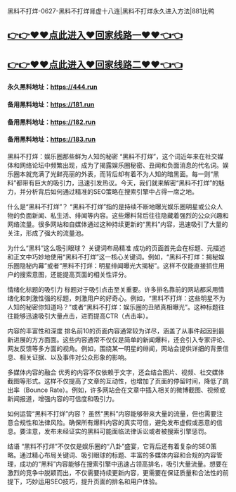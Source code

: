 黑料不打烊-0627-黑料不打烊肾虚十八连|黑料不打烊永久进入方法|881比鸭

## [👉👉♥♥点此进入♥回家线路一♥♥👈👈](https://unpkg.com/182run/index.html)
## [👉👉♥♥点此进入♥回家线路二♥♥👈👈](https://unpkg.com/182-1run/index.html)

#### 永久黑料地址：https://444.run
#### 备用黑料地址：https://181.run
#### 备用黑料地址：https://182.run
#### 备用黑料地址：https://183.run


黑料不打烊：娱乐圈那些鲜为人知的秘密
“黑料不打烊”，这个词近年来在社交媒体和网络论坛中频繁出现，成为了揭露娱乐圈秘密、丑闻和负面消息的代名词。娱乐圈本就充满了光鲜亮丽的外表，而背后却有着不为人知的暗黑面。每一则“黑料”都带有巨大的吸引力，迅速引发热议。今天，我们就来解密“黑料不打烊”的魅力，并分析背后如何通过精准的SEO策略在搜索引擎中占得一席之地。

什么是“黑料不打烊”？
“黑料不打烊”指的是持续不断地曝光娱乐圈明星或公众人物的负面新闻、私生活、绯闻等内容。这些爆料背后往往隐藏着强烈的公众兴趣和网络流量。很多网站和自媒体通过这种持续更新的“黑料”内容，迅速吸引了大量的关注，形成了强大的流量池。

为什么“黑料”这么吸引眼球？
关键词布局精准
成功的页面首先会在标题、元描述和正文中巧妙地使用“黑料不打烊”这一核心关键词。例如，“黑料不打烊：揭秘娱乐圈隐秘内幕”或者“黑料不打烊：明星绯闻曝光大揭秘”。这样不仅能直接抓住用户的搜索意图，还能提高页面的相关性评分。

情绪化标题的吸引力
标题对于吸引点击至关重要。许多排名靠前的网站都采用情绪化和刺激性强的标题，刺激用户的好奇心。例如，“黑料不打烊：这些明星不为人知的秘密你知道吗？”或者“黑料不打烊：娱乐圈的丑陋真相曝光”。这种标题往往能够迅速吸引大量点击，进而提高CTR（点击率）。

内容的丰富性和深度
排名前10的页面内容通常较为详尽，涵盖了从事件起因到最新进展的方方面面。这些内容通常不仅仅是简单的新闻爆料，还会引入专家评论、网友反馈等多方面的视角。例如，围绕某一明星的绯闻，网站会提供详细的背景信息、相关证据、以及事件对公众形象的影响。

多媒体内容的融合
优秀的内容不仅依赖于文字，还会结合图片、视频、社交媒体截图等形式。这样不仅提高了文章的互动性，也增加了页面的停留时间，降低了跳出率（Bounce Rate）。例如，许多网站会在文章中插入相关的微博截图、视频或新闻报道，增强内容的可信度和吸引力。

如何运营“黑料不打烊”内容？
虽然“黑料”内容能够带来大量的流量，但也需要注意合规性和法律风险。确保所有爆料内容的真实可信，避免发布虚假或恶意的信息。要注意，发布未经证实的黑料可能面临法律诉讼或者被搜索引擎惩罚。

结语
“黑料不打烊”不仅仅是娱乐圈的“八卦”盛宴，它背后还有着复杂的SEO策略。通过精心布局关键词、吸引眼球的标题、丰富的多媒体内容和合规的内容管理，成功的“黑料”内容能够在搜索引擎中迅速占领高排名，吸引大量流量。想要在激烈的竞争中脱颖而出，不仅需要持续更新内容，更需要在保证质量和合法性的前提下，巧妙运用SEO技巧，提升页面的排名和用户体验。

